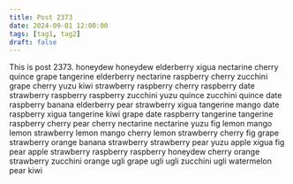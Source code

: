 ```yaml
---
title: Post 2373
date: 2024-09-01 12:00:00
tags: [tag1, tag2]
draft: false
---
```

This is post 2373.
honeydew
honeydew
elderberry
xigua
nectarine
cherry
quince
grape
tangerine
elderberry
nectarine
raspberry
cherry
zucchini
grape
cherry
yuzu
kiwi
strawberry
raspberry
cherry
raspberry
date
strawberry
raspberry
raspberry
zucchini
yuzu
quince
zucchini
quince
date
raspberry
banana
elderberry
pear
strawberry
xigua
tangerine
mango
date
raspberry
xigua
tangerine
kiwi
grape
date
raspberry
tangerine
tangerine
raspberry
cherry
pear
cherry
nectarine
nectarine
yuzu
fig
lemon
mango
lemon
strawberry
lemon
mango
cherry
lemon
strawberry
cherry
fig
grape
strawberry
orange
banana
strawberry
strawberry
pear
yuzu
apple
xigua
fig
pear
apple
strawberry
raspberry
raspberry
honeydew
cherry
orange
strawberry
zucchini
orange
ugli
grape
ugli
ugli
zucchini
ugli
watermelon
pear
kiwi
